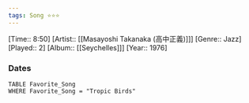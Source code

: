 ```yaml
---
tags: Song ⭐⭐⭐ 
---
```

[Time:: 8:50]
[Artist:: [[Masayoshi Takanaka (高中正義)]]]
[Genre:: Jazz]
[Played:: 2]
[Album:: [[Seychelles]]]
[Year:: 1976]
### Dates
````dataview
TABLE Favorite_Song
WHERE Favorite_Song = "Tropic Birds"
````
